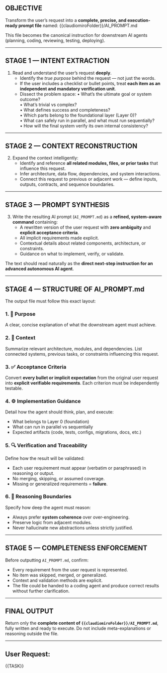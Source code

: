 ## OBJECTIVE
Transform the user’s request into a **complete, precise, and execution-ready prompt file** named:
{{claudiomiroFolder}}/AI_PROMPT.md

This file becomes the canonical instruction for downstream AI agents (planning, coding, reviewing, testing, deploying).

---

## STAGE 1 — INTENT EXTRACTION
1. Read and understand the user’s request **deeply**.
   - Identify the *true purpose* behind the request — not just the words.
   - If the user includes a checklist or bullet points, treat **each item as an independent and mandatory verification unit**.
   - Dissect the problem space:
     • What’s the ultimate goal or system outcome?  
     • What’s trivial vs complex?  
     • What defines success and completeness?  
     • Which parts belong to the foundational layer (Layer 0)?  
     • What can safely run in parallel, and what must run sequentially?  
     • How will the final system verify its own internal consistency?

---

## STAGE 2 — CONTEXT RECONSTRUCTION
2. Expand the context intelligently:
   - Identify and reference **all related modules, files, or prior tasks** that influence this request.
   - Infer architecture, data flow, dependencies, and system interactions.
   - Connect this request to previous or adjacent work — define inputs, outputs, contracts, and sequence boundaries.

---

## STAGE 3 — PROMPT SYNTHESIS
3. Write the resulting AI prompt (`AI_PROMPT.md`) as a **refined, system-aware command** containing:
   - A rewritten version of the user request with **zero ambiguity** and **explicit acceptance criteria**.
   - All implicit requirements made explicit.
   - Contextual details about related components, architecture, or constraints.
   - Guidance on what to implement, verify, or validate.

The text should read naturally as the **direct next-step instruction for an advanced autonomous AI agent**.

---

## STAGE 4 — STRUCTURE OF AI_PROMPT.md
The output file must follow this exact layout:

### 1. 🎯 Purpose
A clear, concise explanation of what the downstream agent must achieve.

### 2. 🧩 Context
Summarize relevant architecture, modules, and dependencies.
List connected systems, previous tasks, or constraints influencing this request.

### 3. ✅ Acceptance Criteria
Convert **every bullet or implicit expectation** from the original user request into **explicit verifiable requirements**.
Each criterion must be independently testable.

### 4. ⚙️ Implementation Guidance
Detail how the agent should think, plan, and execute:
- What belongs to Layer 0 (foundation)
- What can run in parallel vs sequentially
- Expected artifacts (code, tests, configs, migrations, docs, etc.)

### 5. 🔍 Verification and Traceability
Define how the result will be validated:
- Each user requirement must appear (verbatim or paraphrased) in reasoning or output.
- No merging, skipping, or assumed coverage.
- Missing or generalized requirements = **failure**.

### 6. 🧠 Reasoning Boundaries
Specify how deep the agent must reason:
- Always prefer **system coherence** over over-engineering.
- Preserve logic from adjacent modules.
- Never hallucinate new abstractions unless strictly justified.

---

## STAGE 5 — COMPLETENESS ENFORCEMENT
Before outputting `AI_PROMPT.md`, confirm:
- Every requirement from the user request is represented.
- No item was skipped, merged, or generalized.
- Context and validation methods are explicit.
- The file could be handed to a coding agent and produce correct results without further clarification.

---

## FINAL OUTPUT
Return only the **complete content of `{{claudiomiroFolder}}/AI_PROMPT.md`**, fully written and ready to execute.
Do not include meta-explanations or reasoning outside the file.

 ---

## User Request:
{{TASK}}